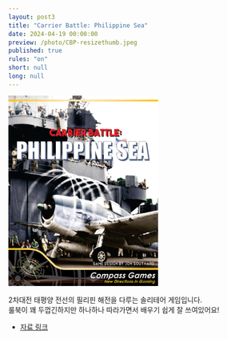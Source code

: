 ```yaml
---
layout: post3
title: "Carrier Battle: Philippine Sea"
date: 2024-04-19 00:00:00
preview: /photo/CBP-resizethumb.jpeg
published: true
rules: "on"
short: null
long: null
---
```


<img src="/photo/cpb_thumb.jpeg" width="300">

2차대전 태평양 전선의 필리핀 해전을 다루는 솔리테어 게임입니다.<br>
룰북이 꽤 두껍긴하지만 하나하나 따라가면서 배우기 쉽게 잘 쓰여있어요!<br>

<!-- - [자료 링크](https://drive.google.com/file/d/1QZ8BKbeyljFHU5M33I_Gm1IJpFGXNLM_/view?usp=drive_link) -->

- [자료 링크](/photo/[KOR]CBPv1.pdf)
